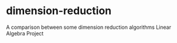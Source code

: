 # dimension-reduction
A comparison between some dimension reduction algorithms
Linear Algebra Project
